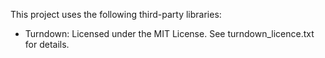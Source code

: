 This project uses the following third-party libraries:

- Turndown: Licensed under the MIT License. See turndown_licence.txt for details.